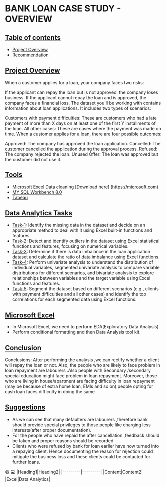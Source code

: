 # BANK LOAN CASE STUDY - OVERVIEW

## [Table of contents](Table-of-contents)
- [Project Overview](Project-Overview)
- [Recommendation](Recommendation)

## [Project Overview](Project-Overview)
When a customer applies for a loan, your company faces two risks:

If the applicant can repay the loan but is not approved, the company loses business.
If the applicant cannot repay the loan and is approved, the company faces a financial loss.
The dataset you'll be working with contains information about loan applications. It includes two types of scenarios:

Customers with payment difficulties: These are customers who had a late payment of more than X days on at least one of the first Y installments of the loan.
All other cases: These are cases where the payment was made on time.
When a customer applies for a loan, there are four possible outcomes:

Approved: The company has approved the loan application.
Cancelled: The customer cancelled the application during the approval process.
Refused: The company rejected the loan.
Unused Offer: The loan was approved but the customer did not use it.

## [Tools](Tools)
- [Microsoft Excel](Microsoft-Excel) Data cleaning
    [Download here] (https://microsoft.com)
- [MY SQL Workbench 8.0](MYSQL-Workbench8.0)
- [Tabeau](Tableau)

## [Data Analytics Tasks](Data-Analytics-Tasks)
- [Task-1](Task-1): Identify the missing data in the dataset and decide on an appropriate method to deal with it using Excel built-in functions and features.
- [Task-2](Task-2): Detect and identify outliers in the dataset using Excel statistical functions and features, focusing on numerical variables.
- [Task-3](Task-3): Determine if there is data imbalance in the loan application dataset and calculate the ratio of data imbalance using Excel functions.
- [Task-4](Task-4): Perform univariate analysis to understand the distribution of individual variables, segmented univariate analysis to compare variable distributions for different scenarios, and bivariate analysis to explore relationships between variables and the target variable using Excel functions and features.
- [Task-5](Task-5): Segment the dataset based on different scenarios (e.g., clients with payment difficulties and all other cases) and identify the top correlations for each segmented data using Excel functions.
  
## [Microsoft Excel](Microsoft-Excel)
- In Microsoft Excel, we need to perform EDA(Exploratory Data Analysis)
- Perform conditional formatting and then Data Analysis tool kit.

## [Conclusion](Conclusion)
Conclusions: After performing the analysis ,we can rectify whether a client will repay the loan or not. Also, the people who are likely to face problem in loan repayment are labourers .Also people with Secondary /secondary special education might face problem in loan repayment. Moreover, those who are living in house/apartment are facing difficulty in loan repayment (may be because of extra home loan, EMIs and so on).people opting for cash loan faces difficulty in doing the same

## [Suggestions](Suggestions)

- As we can see that many defaulters are labourers ,therefore bank should provide special privileges to those people like charging less interests(after proper documentation).
- For the people who have repaid the after cancellation ,feedback should be taken and proper reasons should be recorded
- Clients who were refused by bank for loan earlier have now turned into a repaying client. Hence documenting the reason for rejection could mitigate the business loss and these clients could be contacted for further loans.

😄
💻
|Heading1|Heading2|
|---------|---------|
|Content|Content2|
|Excel|Data Analytics|
